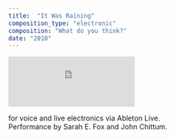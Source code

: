```yaml
---
title:  "It Was Raining"
composition_type: "electronic"
composition: "What do you think?"
date: "2010"
---   
```


<iframe width="50%" height="100" scrolling="no" frameborder="no" src="https://w.soundcloud.com/player/?url=https%3A//api.soundcloud.com/tracks/4465691&amp;auto_play=false&amp;hide_related=false&amp;show_comments=true&amp;show_user=true&amp;show_reposts=false&amp;visual=true"></iframe>  
  
for voice and live electronics via Ableton Live.  
Performance by Sarah E. Fox and John Chittum.  

